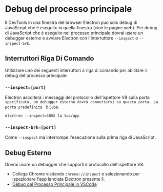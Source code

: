 # Debug del processo principale

Il DevTools in una finestra del browser Electron può solo debug di JavaScript che è eseguito in quella finestra (cioè le pagine web). Per debug di JavaScript che è eseguito nel processo principale dovrai usare un debugger esterno e avviare Electron con l'interruttore `--inspect` o `--inspect-brk`.

## Interruttori Riga Di Comando

Utilizzare uno dei seguenti interruttori a riga di comando per abilitare il debug del processo principale:

### `--inspect=[port]`

Electron ascolterà i messaggi del protocollo dell'ispettore V8 sulla porta ``specificata, un debugger esterno dovrà connettersi su questa porta. La porta predefinita `` è `5858`.

```shell
electron --inspect=5858 la tua/app
```

### `--inspect-brk=[port]`

Come `--inspect` ma interrompe l'esecuzione sulla prima riga di JavaScript.

## Debug Esterno

Dovrai usare un debugger che supporti il protocollo dell'ispettore V8.

- Collega Chrome visitando `chrome://inspect` e selezionando per ispezionare l'app lanciata Electron presente lì.
- [Debug del Processo Principale in VSCode](debugging-main-process-vscode.md)
